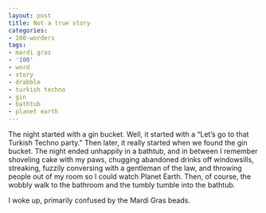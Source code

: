 ```yaml
---
layout: post
title: Not a true story
categories:
- 100-worders
tags:
- mardi gras
- '100'
- word
- story
- drabble
- turkish techno
- gin
- bathtub
- planet earth
---
```

The night started with a gin bucket. Well, it started with a “Let’s go to that Turkish Techno party." Then later, it really started when we found the gin bucket. The night ended unhappily in a bathtub, and in between I remember shoveling cake with my paws, chugging abandoned drinks off windowsills, streaking, fuzzily conversing with a gentleman of the law, and throwing people out of my room so I could watch Planet Earth. Then, of course, the wobbly walk to the bathroom and the tumbly tumble into the bathtub.

I woke up, primarily confused by the Mardi Gras beads. 
